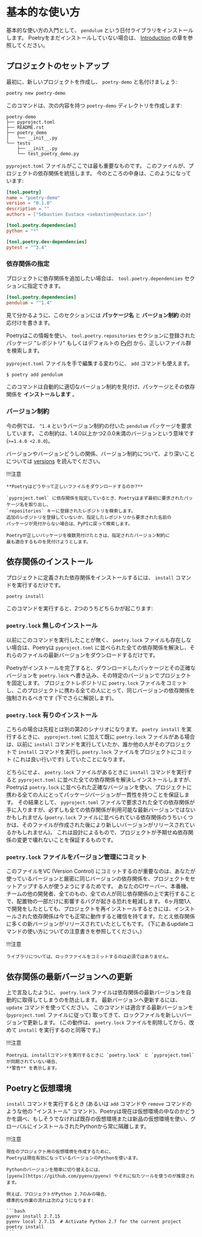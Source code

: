 # 基本的な使い方

基本的な使い方の入門として、 `pendulum` という日付ライブラリをインストールします。
Poetryをまだインストールしていない場合は、 [Introduction](/docs/) の章を参照してください。

## プロジェクトのセットアップ

最初に、新しいプロジェクトを作成し、 `poetry-demo` と名付けましょう:

```bash
poetry new poetry-demo
```


このコマンドは、次の内容を持つ `poetry-demo` ディレクトリを作成します:

```text
poetry-demo
├── pyproject.toml
├── README.rst
├── poetry_demo
│   └── __init__.py
└── tests
    ├── __init__.py
    └── test_poetry_demo.py
```


`pyproject.toml` ファイルがここでは最も重要なものです。
このファイルが、プロジェクトの依存関係を統括します。
今のところの中身は、このようになっています:

```toml
[tool.poetry]
name = "poetry-demo"
version = "0.1.0"
description = ""
authors = ["Sébastien Eustace <sebastien@eustace.io>"]

[tool.poetry.dependencies]
python = "*"

[tool.poetry.dev-dependencies]
pytest = "^3.4"
```


### 依存関係の指定

プロジェクトに依存関係を追加したい場合は、 `tool.poetry.dependencies` セクションに指定できます。

```toml
[tool.poetry.dependencies]
pendulum = "^1.4"
```


見て分かるように、このセクションには **パッケージ名** と **バージョン制約** の対応付けを書きます。

Poetryはこの情報を使い、 `tool.poetry.repositories` セクションに登録されたパッケージ "レポジトリ"
もしくはデフォルトの [PyPI](https://pypi.org) から、正しいファイル群を検索します。

`pyproject.toml` ファイルを手で編集する変わりに、 `add` コマンドも使えます。

```bash
$ poetry add pendulum
```


このコマンドは自動的に適切なバージョン制約を見付け、パッケージとその依存関係を **インストールします** 。


### バージョン制約

今の例では、 `^1.4` というバージョン制約の付いた  `pendulum` パッケージを要求しています。
この制約は、1.4.0以上かつ2.0.0未満のバージョンという意味です (`>=1.4.0 <2.0.0`)。

バージョンやバージョンどうしの関係、バージョン制約について、より深いことについては [versions](/docs/versions/)
を読んでください。


!!!注意

    **Poetryはどうやって正しいファイルをダウンロードするのか?**

    `pyproject.toml` に依存関係を指定しているとき、Poetryはまず最初に要求されたパッケージ名を取り出し、
    `repositories` キーに登録されたレポジトリを検索します。
    追加のレポジトリを登録していないか、指定したレポジトリから要求された名前の
    パッケージが見付からない場合は、PyPIに戻って検索します。

    Poetryが正しいパッケージを複数見付けたときは、指定されたバージョン制約に
    最も適合するものを見付けようとします。


## 依存関係のインストール

プロジェクトに定義された依存関係をインストールするには、 `install` コマンドを実行するだけです。

```bash
poetry install
```


このコマンドを実行すると、2つのうちどちらかが起こります:

### `poetry.lock` 無しのインストール

以前にこのコマンドを実行したことが無く、 `poetry.lock` ファイルも存在しない場合は、Poetryは `pyproject.toml`
に並べられた全ての依存関係を解決し、それらのファイルの最新バージョンをダウンロードするだけです。

Poetryがインストールを完了すると、ダウンロードしたパッケージとその正確なバージョンを `poetry.lock`
へ書き込み、その特定のバージョンでプロジェクトを固定します。
プロジェクトレポジトリに `poetry.lock`
ファイルをコミットし、このプロジェクトに携わる全ての人にとって、同じバージョンの依存関係を強制されるべきです (下でさらに解説します)。


### `poetry.lock` 有りのインストール

こちらの場合は先程とは別の第2のシナリオになります。
`poetry install` を実行するときに、 `pyproject.toml` に加えて既に `poetry.lock`
ファイルがある場合は、以前に `install` コマンドを実行していたか、誰か他の人がそのプロジェクトで `install` コマンドを実行し
`poetry.lock` ファイルをプロジェクトにコミット (これは良い行いです) していたことになります。

どちらにせよ、 `poetry.lock` ファイルがあるときに `install` コマンドを実行すると `pyproject.toml`
に並べた全ての依存関係を解決しインストールしますが、Poetryは `poetry.lock`
に並べられた正確なバージョンを使い、プロジェクトに携わる全ての人にとってパッケージバージョンが一貫性を持つことを保証します。
その結果として、 `pyproject.toml`
ファイルで要求された全ての依存関係が手に入りますが、必ずしも全ての依存関係が利用可能な最新バージョンではないかもしれません (`poetry.lock`
ファイルに並べられている依存関係のうちいくつかは、そのファイルが作成された後により新しいバージョンがリリースされているかもしれません)。
これは設計によるもので、プロジェクトが予期せぬ依存関係の変更で壊れないことを保証するものです。

### `poetry.lock` ファイルをバージョン管理にコミット

このファイルをVC (Version Control)
にコミットするのが重要なのは、あなたが使っているバージョンと厳密に同じバージョンの依存関係を、プロジェクトをセットアップする人が使うようにするためです。
あなたのCIサーバー、本番機、チームの他の開発者、全てのもの、全ての人が同じ依存関係の上で実行することで、配置物の一部だけに影響するバグが起きる恐れを軽減します。
6ヶ月間1人で開発をしたとしても、プロジェクトを再インストールするときには、インストールされた依存関係は今でも正常に動作すると確信を持てます。たとえ依存関係に多くの新バージョンがリリースされていたとしてもです。
(下にあるupdateコマンドの使い方についての注意書きを参照してください。)

!!!注意

    ライブラリについては、ロックファイルをコミットするのは必須ではありません。


## 依存関係の最新バージョンへの更新

上で言及したように、 `poetry.lock` ファイルは依存関係の最新バージョンを自動的に取得してしまうのを防止します。
最新バージョンへ更新するには、 `update` コマンドを使ってください。
このコマンドは適合する最新バージョンを (`pyproject.toml` ファイルに従って)
取ってきて、ロックファイルを新しいバージョンで更新します。
(この動作は、 `poetry.lock` ファイルを削除してから、改めて `install` を実行するのと同等です。)

!!!注意

    Poetryは、installコマンドを実行するときに `poetry.lock` と `pyproject.toml` が同期されていない場合、
    **警告** を表示します。


## Poetryと仮想環境

`install` コマンドを実行するとき (あるいは `add` コマンドや `remove` コマンドのような他の "インストール"
コマンド)、Poetryは現在は仮想環境の中なのかどうかを調べ、もしそうでなければ既存の仮想環境または新品の仮想環境を使い、グローバルにインストールされたPythonから常に隔離します。

!!!注意

    現在のプロジェクト用の仮想環境を作成するために、
    Poetryは現在有効になっているバージョンのPythonを使います。

    Pythonのバージョンを簡単に切り替えるには、
    [pyenv](https://github.com/pyenv/pyenv) やそれに似たツールを使うのが推奨されます。

    例えば、プロジェクトがPython 2.7のみの場合、
    標準的な作業の流れは次のようになります:

    ```bash
    pyenv install 2.7.15
    pyenv local 2.7.15  # Activate Python 2.7 for the current project
    poetry install
    ```
